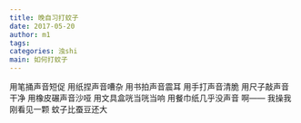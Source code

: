 ```yaml
---
title: 晚自习打蚊子
date: 2017-05-20
author: m1
tags:
categories: 浊shi
main: 如何打蚊子
---
```

用笔捅声音短促
用纸捏声音嘈杂
用书拍声音震耳
用手打声音清脆
用尺子敲声音干净
用橡皮碾声音沙哑
用文具盒咣当咣当响
用餐巾纸几乎没声音
啊——
我操我刚看见一颗
蚊子比蚕豆还大